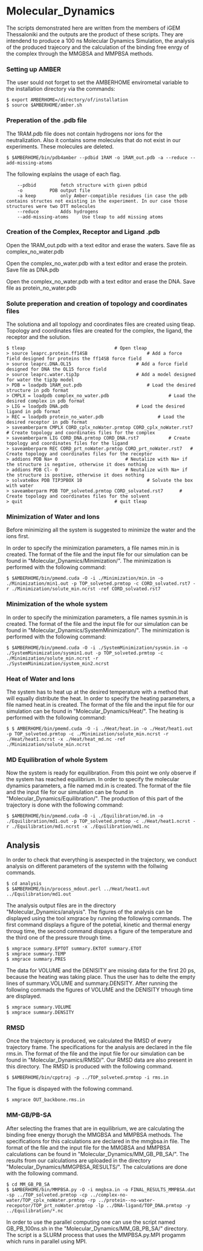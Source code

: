 # Molecular_Dynamics

The scripts demonstrated here are written from the members of iGEM Thessaloniki and the outputs are the product of these scripts. They are intendend to produce a 100 ns Molecular Dynamics Simulation, the analysis of the produced trajecory and the calculation of the binding free enrgy  of the complex through the MMGBSA and MMPBSA methods.

### Setting up AMBER 

The user sould not forget to set the AMBERHOME envirometal variable to the installation directory via the commands:
```
$ export AMBERHOME=/directory/of/installation
$ source $AMBERHOME/amber.sh
```
### Preperation of the .pdb file

The 1RAM.pdb file does not contain hydrogens nor ions for the neutralization. Also it contains some molecules that do not exist in our experiments. These molecules are deleted.

```
$ $AMBERHOME/bin/pdb4amber --pdbid 1RAM -o 1RAM_out.pdb -a --reduce --add-missing-atoms
```
The following explains the usage of each flag.
```
	--pdbid 		fetch structure with given pdbid 
	-o 			PDB output file 
	-a keep 		only Amber-compatible residues (in case the pdb contains structes not existing in the experiment. In our case those structures were two DTT molecules 
	--reduce  		Adds hydrogens
	--add-missing-atoms 	Use tleap to add missing atoms
  ```
### Creation of the Complex, Receptor and Ligand .pdb
  
Open the 1RAM_out.pdb with a text editor and erase the waters. 
Save file as complex_no_water.pdb

Open the complex_no_water.pdb with a text editor and erase the protein. 
Save file as DNA.pdb

Open the complex_no_water.pdb with a text editor and erase the DNA. 
Save file as protein_no_water.pdb

### Solute preperation and creation of topology and coordinates files

The solutiona and all topology and coordinates files are created using tleap. Topology and coordinates files are created for the complex, the ligand, the receptor and the solution.

```
$ tleap									# Open tleap
> source leaprc.protein.ff14SB 						# Add a force field designed for proteins the ff14SB force field
> source leaprc.DNA.OL15						# Add a force field designed for DNA the OL15 force field
> source leaprc.water.tip3p						# Add a model designed for water the tip3p model
> PDB = loadpdb 1RAM_out.pdb						# Load the desired structure in pdb format
> CMPLX = loadpdb complex_no_water.pdb				        # Load the desired complex in pdb format
> LIG = loadpdb DNA.pdb							# Load the desired ligand in pdb format
> REC = loadpdb protein_no_water.pdb					# Load the desired receptor in pdb format
> saveamberparm CMPLX CORD_cplx_noWater.prmtop CORD_cplx_noWater.rst7	# Create topology and coordinates files for the complex
> saveamberparm LIG CORD_DNA.prmtop CORD_DNA.rst7			# Create topology and coordinates files for the ligand
> saveamberparm REC CORD_prt_noWater.prmtop CORD_prt_noWater.rst7	# Create topology and coordinates files for the receptor
> addions PDB Na+ 0							# Neutalize with Na+ if the structure is negative, otherwise it does nothing
> addions PDB Cl- 0							# Neutalize with Na+ if the structure is postive, otherwise it does nothing
> solvateBox PDB TIP3PBOX 10 						# Solvate the box with water 	
> saveamberparm PDB TOP_solveted.prmtop CORD_solvated.rst7		# Create topology and coordinates files for the solvent 
> quit									# quit tleap

```

### Minimization of Water and Ions

Before minimizing all the system is suggested to minimize the water and the ions first.

In order to specify the minimization parameters, a file names min.in is created. The format of the file and the input file for our simulation can be found in "Molecular_Dynamics/Minimization/". The minimization is performed with the following command: 
```
$ $AMBERHOME/bin/pmemd.cuda -O -i ./Minimization/min.in -o ./Minimization/min1.out -p TOP_solveted.prmtop -c CORD_solvated.rst7 -r ./Minimization/solute_min.ncrst -ref CORD_solvated.rst7
```

### Minimization of the whole system

In order to specify the minimization parameters, a file names sysmin.in is created. The format of the file and the input file for our simulation can be found in "Molecular_Dynamics/SystemMinimization/". The minimization is performed with the following command: 
```
$ $AMBERHOME/bin/pmemd.cuda -O -i ./SystemMinimization/sysmin.in -o ./SystemMinimization/sysmin1.out -p TOP_solveted.prmtop -c ./Minimization/solute_min.ncrst -r ./SystemMinimization/system_min2.ncrst 
```
### Heat of Water and Ions

The system has to heat up at the desired temperature with a method that will equally distribute the heat. In order to specify the heating parameters, a file named heat.in is created. The format of the file and the input file for our simulation can be found in "Molecular_Dynamics/Heat/". The heating is performed with the following command: 
```
$ $ AMBERHOME/bin/pmemd.cuda -O -i ./Heat/heat.in -o ./Heat/heat1.out -p TOP_solveted.prmtop -c ./Minimization/solute_min.ncrst -r ./Heat/heat1.ncrst -x ./Heat/heat_md.nc -ref ./Minimization/solute_min.ncrst
```
### MD Equilibration of whole System
Now the system is ready for equilibration. From this point we only observe if the system has reached equilibrium. In order to specify the molecular dynamics parameters, a file named md.in is created. The format of the file and the input file for our simulation can be found in "Molecular_Dynamics/Equilibration/". The production of this part of the trajectory is done with the following command:
```
$ $AMBERHOME/bin/pmemd.cuda -O -i ./Equilibration/md.in -o ./Equilibration/md1.out -p TOP_solveted.prmtop -c ./Heat/heat1.ncrst -r ./Equilibration/md1.ncrst -x ./Equilibration/md1.nc
```

## Analysis
In order to check that everything is asexpected in the trajectory, we conduct analysis on different parameters of the systemn with the follwing commands.  
```
$ cd analysis
$ $AMBERHOME/bin/process_mdout.perl ../Heat/heat1.out ../Equilibration/md1.out 
```
The analysis output files are in the directory  "Molecular_Dynamics/analysis". The figures of the analysis can be displayed using the tool xmgrace by running the following commands. The first command displays a figure of the potetial, kinetic and thermal energy throug time, the second command dispays a figure of the temperature and the third one of the pressure through time.
```
$ xmgrace summary.EPTOT summary.EKTOT summary.ETOT 
$ xmgrace summary.TEMP 
$ xmgrace summary.PRES 
```
The data for VOLUME and the DENISITY are missing data for the first 20 ps, because the heating was taking place. Thus the user has to delte the empty lines of summary.VOLUME and summary.DENSITY. After running the following commads the figures of VOLUME and the DENISITY trhough time are displayed.
```
$ xmgrace summary.VOLUME
$ xmgrace summary.DENSITY
```
### RMSD
Once the trajectory is produced, we calculated the RMSD of every trajectory frame. The specifications for the analysis are declared in the file rms.in. The format of the file and the input file for our simulation can be found in "Molecular_Dynamics/RMSD/". Our RMSD data are also present in this directory. The RMSD is produced with the following command.
```
$ $AMBERHOME/bin/cpptraj -p ../TOP_solveted.prmtop -i rms.in
```
The figue is dispayed with the following command.
```
$ xmgrace OUT_backbone.rms.in
```

### MM-GB/PB-SA
After selecting the frames that are in equilibrium, we are calculating the binding free energy thorugh the MMGBSA and MMPBSA methods. The specifications for this calculations are declared in the mmgbsa.in file. The format of the file and the input file for the MMGBSA and MMPBSA calculations can be found in "Molecular_Dynamics/MM_GB_PB_SA/". The results from our calculations are uploaded in the directory "Molecular_Dynamics/MMGPBSA_RESULTS/". The calculations are done with the following command.
```
$ cd MM_GB_PB_SA
$ $AMBERHOME/bin/MMPBSA.py -O -i mmgbsa.in -o FINAL_RESULTS_MMPBSA.dat -sp ../TOP_solveted.prmtop -cp ../complex-no-water/TOP_cplx_noWater.prmtop -rp ../protein--no-water-recepotor/TOP_prt_noWater.prmtop -lp ../DNA-ligand/TOP_DNA.prmtop -y ../Equilibration/*.nc
```
In order to use the parallel computing one can use the script named GB_PB_100ns.sh in the "Molecular_Dynamics/MM_GB_PB_SA/" directory. The script is a SLURM process that uses the MMPBSA.py.MPI progamm which runs in parallel using MPI.

